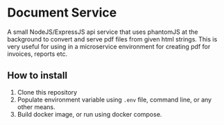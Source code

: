 # Document Service

A small NodeJS/ExpressJS api service that uses phantomJS at the background to convert and serve pdf files from given html strings. This is very useful for using in a microservice environment for creating pdf for invoices, reports etc.

## How to install

1. Clone this repository
2. Populate environment variable using  `.env` file, command line, or any other means.
3. Build docker image, or run using docker compose.
